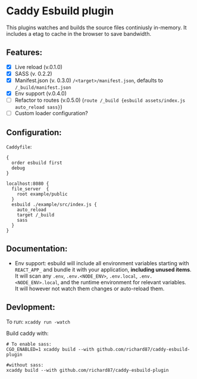 # Caddy Esbuild plugin

This plugins watches and builds the source files continiusly in-memory. It includes a etag to cache in the browser to save bandwidth.

## Features:
- [X] Live reload (v.0.1.0)
- [X] SASS (v. 0.2.2)
- [X] Manifest.json (v. 0.3.0) `/<target>/manifest.json`, defaults to `/_build/manifest.json`
- [X] Env support (v.0.4.0)
- [ ] Refactor to routes (v.0.5.0) (`route /_build {esbuild assets/index.js auto_reload sass}`)
- [ ] Custom loader configuration?

## Configuration:
`Caddyfile`:
```
{
  order esbuild first
  debug
}

localhost:8080 {
  file_server  {
    root example/public
  }
  esbuild ./example/src/index.js {
    auto_reload
    target /_build
    sass
  }
}
```

## Documentation:
- Env support: esbuild will include all environment variables starting with `REACT_APP_` and bundle it with your application,
  **including unused items**. It will scan any `.env`, `.env.<NODE_ENV>`, `.env.local`, `.env.<NODE_ENV>.local`, and the runtime environment for relevant variables.  
  It will however not watch them changes or auto-reload them. 

## Devlopment:

To run: `xcaddy run -watch`

Build caddy with: 
```shell
# To enable sass:
CGO_ENABLED=1 xcaddy build --with github.com/richard87/caddy-esbuild-plugin

#without sass:
xcaddy build --with github.com/richard87/caddy-esbuild-plugin
```